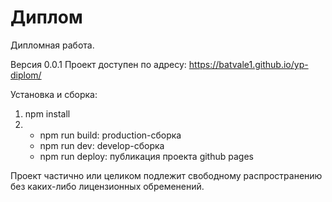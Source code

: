 # Диплом
Дипломная работа.

Версия 0.0.1
Проект доступен по адресу: https://batvale1.github.io/yp-diplom/

Установка и сборка:
1) npm install
2) - npm run build: production-сборка
   - npm run dev: develop-сборка
   - npm run deploy: публикация проекта github pages
   
Проект частично или целиком подлежит свободному распространению без каких-либо лицензионных обременений.



